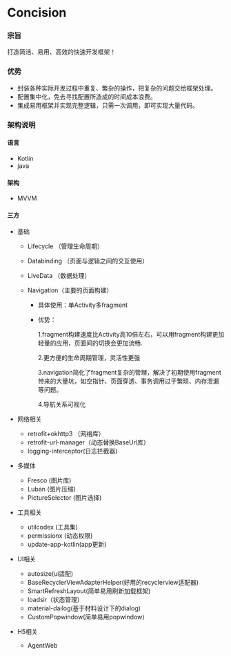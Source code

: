 # Concision

### 宗旨

打造简洁、易用、高效的快速开发框架！

### 优势

- 封装各种实际开发过程中重复、繁杂的操作，把复杂的问题交给框架处理。
- 配置集中化，免去寻找配置所造成的时间成本浪费。
- 集成易用框架并实现完整逻辑，只需一次调用，即可实现大量代码。

### 架构说明

#### 语言 

- Kotlin
- java

#### 架构

- MVVM

#### 三方

- 基础
  - Lifecycle （管理生命周期）

  - Databinding （页面与逻辑之间的交互使用）

  - LiveData （数据处理）

  - Navigation（主要的页面构建）

    - 具体使用：单Activity多fragment 

    - 优势：

      1.fragment构建速度比Activity高10倍左右，可以用fragment构建更加轻量的应用，页面间的切换会更加流畅.

      2.更方便的生命周期管理，灵活性更强

      3.navigation简化了fragment复杂的管理，解决了初期使用fragment带来的大量坑，如空指针、页面穿透、事务调用过于繁琐、内存泄漏等问题。

      4.导航关系可视化
- 网络相关
  - retrofit+okhttp3 （网络库）
  - retrofit-url-manager（动态替换BaseUrl库）
  - logging-interceptor(日志拦截器)
- 多媒体
  - Fresco (图片库)
  - Luban (图片压缩)
  - PictureSelector (图片选择)
- 工具相关
  - utilcodex (工具集)
  - permissionx (动态权限)
  - update-app-kotlin(app更新)
- UI相关
  - autosize(ui适配)
  - BaseRecyclerViewAdapterHelper(好用的recyclerview适配器)
  - SmartRefreshLayout(简单易用刷新加载框架)
  - loadsir（状态管理）
  - material-dailog(基于材料设计下的dialog)
  - CustomPopwindow(简单易用popwindow)
- H5相关
  
  - AgentWeb